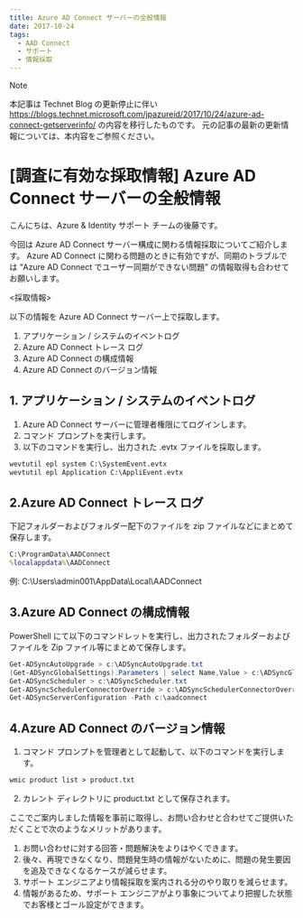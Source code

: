 ```yaml
---
title: Azure AD Connect サーバーの全般情報
date: 2017-10-24
tags:
  - AAD Connect
  - サポート
  - 情報採取
---
```


> [!NOTE]
> 本記事は Technet Blog の更新停止に伴い https://blogs.technet.microsoft.com/jpazureid/2017/10/24/azure-ad-connect-getserverinfo/ の内容を移行したものです。
> 元の記事の最新の更新情報については、本内容をご参照ください。

# [調査に有効な採取情報] Azure AD Connect サーバーの全般情報

こんにちは、Azure & Identity サポート チームの後藤です。

今回は Azure AD Connect サーバー構成に関わる情報採取についてご紹介します。
Azure AD Connect に関わる問題のときに有効ですが、同期のトラブルでは “Azure AD Connect でユーザー同期ができない問題” の情報取得も合わせてお願いします。

<採取情報>

以下の情報を Azure AD Connect サーバー上で採取します。

1. アプリケーション / システムのイベントログ
2. Azure AD Connect トレース ログ
3. Azure AD Connect の構成情報
4. Azure AD Connect のバージョン情報

## 1. アプリケーション / システムのイベントログ

1. Azure AD Connect サーバーに管理者権限にてログインします。
2. コマンド プロンプトを実行します。
3. 以下のコマンドを実行し、出力された .evtx ファイルを採取します。

```cmd
wevtutil epl system C:\SystemEvent.evtx
wevtutil epl Application C:\AppliEvent.evtx
```

## 2.Azure AD Connect トレース ログ

下記フォルダーおよびフォルダー配下のファイルを zip ファイルなどにまとめて保存します。

```cmd
C:\ProgramData\AADConnect
%localappdata%\AADConnect
```

例: C:\Users\admin001\AppData\Local\AADConnect

## 3.Azure AD Connect の構成情報

PowerShell にて以下のコマンドレットを実行し、出力されたフォルダーおよびファイルを Zip ファイル等にまとめて保存します。

```powershell
Get-ADSyncAutoUpgrade > c:\ADSyncAutoUpgrade.txt
(Get-ADSyncGlobalSettings).Parameters | select Name,Value > c:\ADSyncGlobalSettings.txt
Get-ADSyncScheduler > c:\ADSyncScheduler.txt
Get-ADSyncSchedulerConnectorOverride > c:\ADSyncSchedulerConnectorOverride.txt
Get-ADSyncServerConfiguration -Path c:\aadconnect
```

## 4.Azure AD Connect のバージョン情報

1. コマンド プロンプトを管理者として起動して、以下のコマンドを実行します。

```cmd
wmic product list > product.txt
```

2. カレント ディレクトリに product.txt として保存されます。

ここでご案内しました情報を事前に取得し、お問い合わせと合わせてご提供いただくことで次のようなメリットがあります。

1. お問い合わせに対する回答・問題解決をよりはやくできます。
2. 後々、再現できなくなり、問題発生時の情報がないために、問題の発生要因を追及できなくなるケースが減らせます。
3. サポート エンジニアより情報採取を案内される分のやり取りを減らせます。
4. 情報があるため、サポート エンジニアがより事象についてより把握した状態でお客様とゴール設定ができます。

